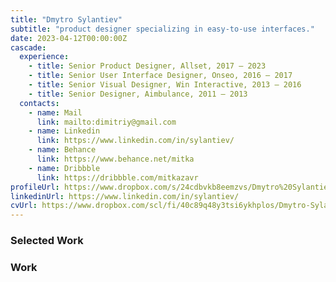 ```yaml
---
title: "Dmytro Sylantiev"
subtitle: "product designer specializing in easy-to-use interfaces."
date: 2023-04-12T00:00:00Z
cascade:
  experience:
    - title: Senior Product Designer, Allset, 2017 — 2023
    - title: Senior User Interface Designer, Onseo, 2016 — 2017
    - title: Senior Visual Designer, Win Interactive, 2013 — 2016
    - title: Senior Designer, Aimbulance, 2011 — 2013
  contacts:
    - name: Mail
      link: mailto:dimitriy@gmail.com
    - name: Linkedin
      link: https://www.linkedin.com/in/sylantiev/
    - name: Behance
      link: https://www.behance.net/mitka
    - name: Dribbble
      link: https://dribbble.com/mitkazavr
profileUrl: https://www.dropbox.com/s/24cdbvkb8eemzvs/Dmytro%20Sylantiev%20Profile%202023.pdf?dl=0
linkedinUrl: https://www.linkedin.com/in/sylantiev/
cvUrl: https://www.dropbox.com/scl/fi/40c89q48y3tsi6ykhplos/Dmytro-Sylantiev-CV-2023-4D.pdf?rlkey=fso9qr0kb2eix9je88hi5jhs7&dl=0
---
```


### Selected Work

<!-- Add work content here -->

### Work
<!-- Add archive content here -->
